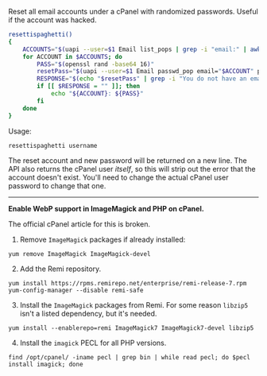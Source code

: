 Reset all email accounts under a cPanel with randomized passwords. Useful if the account was hacked.

```bash
resettispaghetti()
{
    ACCOUNTS="$(uapi --user=$1 Email list_pops | grep -i "email:" | awk '{print $2}')"
    for ACCOUNT in $ACCOUNTS; do
        PASS="$(openssl rand -base64 16)"
        resetPass="$(uapi --user=$1 Email passwd_pop email="$ACCOUNT" password="$PASS")"
        RESPONSE="$(echo "$resetPass" | grep -i "You do not have an email account named")"
        if [[ $RESPONSE = "" ]]; then
            echo "${ACCOUNT}: ${PASS}"
        fi
    done
}
```

Usage:

```
resettispaghetti username
```

The reset account and new password will be returned on a new line. The API also returns the cPanel user _itself_, so this will strip out the error that the account doesn't exist. You'll need to change the actual cPanel user password to change that one.

---

**Enable WebP support in ImageMagick and PHP on cPanel.**

The official cPanel article for this is broken.

1. Remove `ImageMagick` packages if already installed:

```
yum remove ImageMagick ImageMagick-devel
```

2. Add the Remi repository.

```
yum install https://rpms.remirepo.net/enterprise/remi-release-7.rpm
yum-config-manager --disable remi-safe
```

3. Install the `ImageMagick` packages from Remi. For some reason `libzip5` isn't a listed dependency, but it's needed.

```
yum install --enablerepo=remi ImageMagick7 ImageMagick7-devel libzip5
```

4. Install the `imagick` PECL for all PHP versions.

```
find /opt/cpanel/ -iname pecl | grep bin | while read pecl; do $pecl install imagick; done
```
